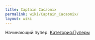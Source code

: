 ```yaml
---
title: Captain Cacaonix
permalink: wiki/Captain_Cacaonix/
layout: wiki
---
```


Начинающий пупер. [Категория:Пуперы](Категория:Пуперы "wikilink")
